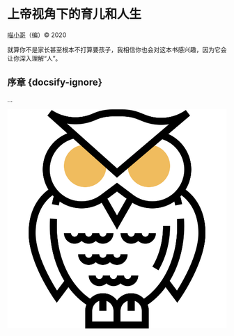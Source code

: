 # 上帝视角下的育儿和人生

[喵小哥](https://51world.win)（编）&copy; 2020

就算你不是家长甚至根本不打算要孩子，我相信你也会对这本书感兴趣，因为它会让你深入理解“人”。

## 序章 {docsify-ignore}

...

![](imgs/wisdom.svg)

